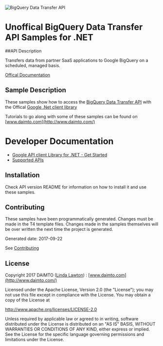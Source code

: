 ﻿![BigQuery Data Transfer API](http://www.google.com/images/icons/product/search-32.gif)

# Unoffical BigQuery Data Transfer API Samples for .NET  

##API Description

Transfers data from partner SaaS applications to Google BigQuery on a scheduled, managed basis.

[Offical Documentation](https://cloud.google.com/bigquery/)

## Sample Description

These samples show how to access the [BigQuery Data Transfer API](https://cloud.google.com/bigquery/) with the Offical [Google .Net client library](https://github.com/google/google-api-dotnet-client)

Tutorials to go along with some of these samples can be found on [www.daimto.com](http://www.daimto.com/)

# Developer Documentation

* [Google API client Library for .NET - Get Started](https://developers.google.com/api-client-library/dotnet/get_started)
* [Supported APIs](https://developers.google.com/api-client-library/dotnet/apis/)

## Installation

Check API version README for information on how to install it and use these samples.

## Contributing


These samples have been programmatically generated. Changes must be made in the T4 template files. Changes made in the samples themselves will be over written the next time the project is generated.

Generated date: 2017-09-22

See [Contributing](CONTRIBUTING.md)

## License

Copyright 2017 DAIMTO ([Linda Lawton](https://twitter.com/LindaLawtonDK)) :  [www.daimto.com](http://www.daimto.com/)

Licensed under the Apache License, Version 2.0 (the "License"); you may not use this file except in compliance with
the License. You may obtain a copy of the License at

http://www.apache.org/licenses/LICENSE-2.0

Unless required by applicable law or agreed to in writing, software distributed under the License is distributed on
an "AS IS" BASIS, WITHOUT WARRANTIES OR CONDITIONS OF ANY KIND, either express or implied. See the License for the
specific language governing permissions and limitations under the License.